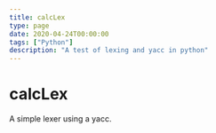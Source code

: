 ```yaml
---
title: calcLex
type: page
date: 2020-04-24T00:00:00
tags: ["Python"]
description: "A test of lexing and yacc in python"
---
```


# calcLex

A simple lexer using a yacc.
